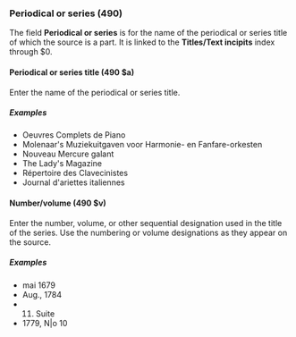 ### Periodical or series (490)

The field **Periodical or series** is for the name of the periodical or series title of which the source is a part. It is linked to the **Titles/Text incipits** index through $0.

#### Periodical or series title (490 $a)

Enter the name of the periodical or series title.

##### Examples

- Oeuvres Complets de Piano
- Molenaar's Muziekuitgaven voor Harmonie- en Fanfare-orkesten
- Nouveau Mercure galant
- The Lady's Magazine
- Répertoire des Clavecinistes
- Journal d'ariettes italiennes

#### Number/volume (490 $v)

Enter the number, volume, or other sequential designation used in the title of the series. Use the numbering or volume designations as they appear on the source.

##### Examples

- mai 1679
- Aug., 1784
- 11. Suite
- 1779, N\|o 10
